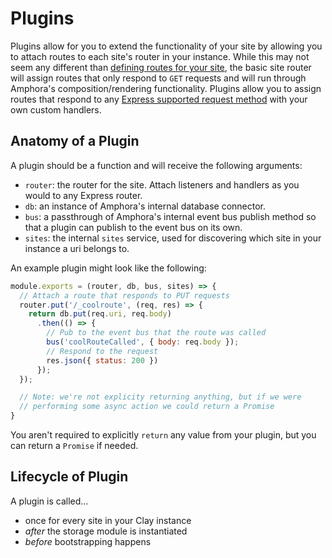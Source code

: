 # Plugins

Plugins allow for you to extend the functionality of your site by allowing you to attach routes to each site's router in your instance. While this may not seem any different than [defining routes for your site](/docs/basics/routes.md), the basic site router will assign routes that only respond to `GET` requests and will run through Amphora's composition/rendering functionality. Plugins allow you to assign routes that respond to any [Express supported request method](https://expressjs.com/en/4x/api.html#app.METHOD) with your own custom handlers.

## Anatomy of a Plugin

A plugin should be a function and will receive the following arguments:

- `router`: the router for the site. Attach listeners and handlers as you would to any Express router.
- `db`: an instance of Amphora's internal database connector.
- `bus`: a passthrough of Amphora's internal event bus publish method so that a plugin can publish to the event bus on its own.
- `sites`: the internal `sites` service, used for discovering which site in your instance a uri belongs to.

An example plugin might look like the following:

```javascript
module.exports = (router, db, bus, sites) => {
  // Attach a route that responds to PUT requests
  router.put('/_coolroute', (req, res) => {
    return db.put(req.uri, req.body)
      .then(() => {
        // Pub to the event bus that the route was called
        bus('coolRouteCalled', { body: req.body });
        // Respond to the request
        res.json({ status: 200 })
      });
  });

  // Note: we're not explicity returning anything, but if we were
  // performing some async action we could return a Promise
}
```

You aren't required to explicitly `return` any value from your plugin, but you can return a `Promise` if needed.

## Lifecycle of Plugin

A plugin is called...

- once for every site in your Clay instance
- _after_ the storage module is instantiated
- _before_ bootstrapping happens
